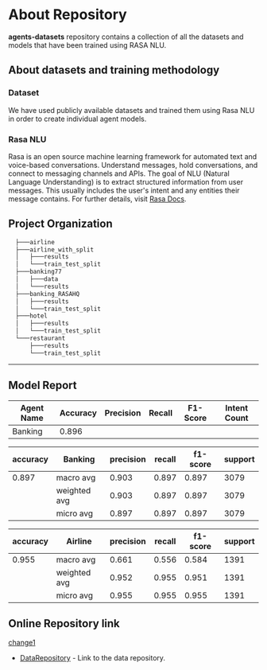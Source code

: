 # About Repository

**agents-datasets** repository contains a collection of all the datasets and models that have been trained using RASA NLU.

## About datasets and training methodology

### Dataset
We have used publicly available datasets and trained them using Rasa NLU in order to create individual agent models. 

### Rasa NLU
Rasa is an open source machine learning framework for automated text and voice-based conversations. Understand messages, hold conversations, and connect to messaging channels and APIs.
The goal of NLU (Natural Language Understanding) is to extract structured information from user messages. This usually includes the user's intent and any entities their message contains. 
For further details, visit [Rasa Docs](https://rasa.com/docs/rasa/).


Project Organization
------------
```bash
  ├───airline
  ├───airline_with_split
  │   ├───results
  │   └───train_test_split
  ├───banking77
  │   ├───data
  │   └───results
  ├───banking_RASAHQ
  │   ├───results
  │   └───train_test_split
  ├───hotel
  │   ├───results
  │   └───train_test_split
  └───restaurant
      ├───results
      └───train_test_split
```

--------

## Model Report

Agent Name     |  Accuracy  |  Precision  | Recall  |  F1-Score  |  Intent Count
-------- | -------- | -------- | -------- | -------- | ----
Banking | 0.896 | 

|accuracy|Banking      |precision|recall|f1-score|support|
|--------|------------|----------------|------------|--------------|--------------|
|0.897   |macro avg   |0.903           |0.897       |0.897         |3079          |
|        |weighted avg|0.903           |0.897       |0.897         |3079          |
|        |micro avg   |0.897           |0.897       |0.897         |3079          |



|accuracy|Airline      |precision|recall|f1-score|support|
|--------|------------|----------------|------------|--------------|--------------|
|0.955   |macro avg   |0.661           |0.556       |0.584         |1391          |
|        |weighted avg|0.952           |0.955       |0.951         |1391          |
|        |micro avg   |0.955           |0.955       |0.955         |1391          |




## Online Repository link
[change1](test/RemoteFile.md#change1)
* [DataRepository](https://www.kaggle.com/datasets) - Link to the data repository.
